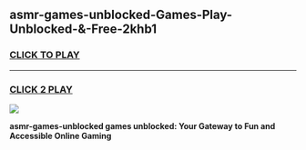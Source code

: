 
## asmr-games-unblocked-Games-Play-Unblocked-&-Free-2khb1
<h3>
<a href="https://premium76.site?title=asmr-games-unblocked&ref=24A">CLICK TO PLAY</a></h3>
<hr>

<h3>
<a href="https://premium76.site?title=asmr-games-unblocked&ref=24A">CLICK 2 PLAY</a>
  
</h3>

<a href="https://premium76.site?title=asmr-games-unblocked&ref=24A"><img src="https://clearcache.store/games.png"></a>


**asmr-games-unblocked games unblocked: Your Gateway to Fun and Accessible Online Gaming**
